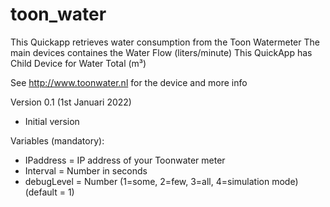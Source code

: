 # toon_water
This Quickapp retrieves water consumption from the Toon Watermeter
The main devices containes the Water Flow (liters/minute)
This QuickApp has Child Device for Water Total (m³)

See http://www.toonwater.nl for the device and more info


Version 0.1 (1st Januari 2022)
- Initial version


Variables (mandatory): 
- IPaddress = IP address of your Toonwater meter
- Interval = Number in seconds 
- debugLevel = Number (1=some, 2=few, 3=all, 4=simulation mode) (default = 1)
